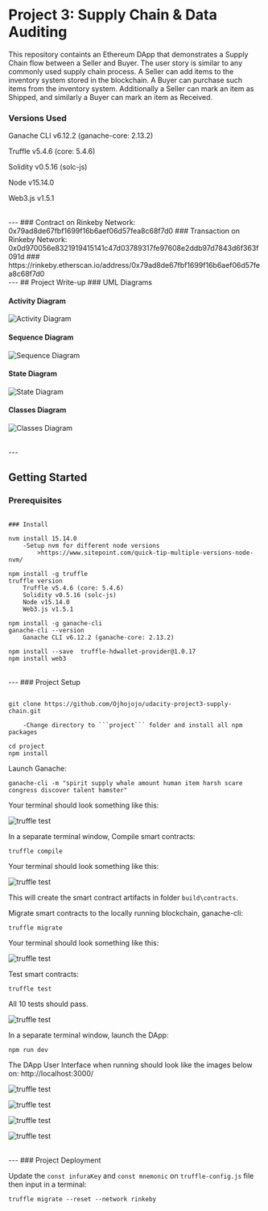 # Project 3: Supply Chain & Data Auditing

This repository containts an Ethereum DApp that demonstrates a Supply Chain flow between a Seller and Buyer. The user story is similar to any commonly used supply chain process. A Seller can add items to the inventory system stored in the blockchain. A Buyer can purchase such items from the inventory system. Additionally a Seller can mark an item as Shipped, and similarly a Buyer can mark an item as Received.


### Versions Used
Ganache CLI v6.12.2 (ganache-core: 2.13.2)

Truffle v5.4.6 (core: 5.4.6)

Solidity v0.5.16 (solc-js)

Node v15.14.0

Web3.js v1.5.1

<br>
---
### Contract on Rinkeby Network: 
0x79ad8de67fbf1699f16b6aef06d57fea8c68f7d0
### Transaction on Rinkeby Network: 
0x0d970056e8321919415141c47d03789317fe97608e2ddb97d7843d6f363f091d
### https://rinkeby.etherscan.io/address/0x79ad8de67fbf1699f16b6aef06d57fea8c68f7d0


<br>
---
## Project Write-up
### UML Diagrams

#### Activity Diagram

![Activity Diagram](images/uml/activity-diagram.png)

#### Sequence Diagram

![Sequence Diagram](images/uml/sequence-diagram.png)

#### State Diagram

![State Diagram](images/uml/state-diagram.png)

#### Classes Diagram

![Classes Diagram](images/uml/class-diagram.png)

<br>
---

## Getting Started
### Prerequisites

```

### Install

nvm install 15.14.0
    -Setup nvm for different node versions
        >https://www.sitepoint.com/quick-tip-multiple-versions-node-nvm/

npm install -g truffle
truffle version
    Truffle v5.4.6 (core: 5.4.6)
    Solidity v0.5.16 (solc-js)
    Node v15.14.0
    Web3.js v1.5.1

npm install -g ganache-cli
ganache-cli --version
    Ganache CLI v6.12.2 (ganache-core: 2.13.2)

npm install --save  truffle-hdwallet-provider@1.0.17
npm install web3    
```
<br>
---
### Project Setup

```

git clone https://github.com/Ojhojojo/udacity-project3-supply-chain.git

    -Change directory to ```project``` folder and install all npm packages 

cd project
npm install

```

Launch Ganache:

```
ganache-cli -m "spirit supply whale amount human item harsh scare congress discover talent hamster"
```

Your terminal should look something like this:

![truffle test](images/ganache-cli.png)

In a separate terminal window, Compile smart contracts:

```
truffle compile
```

Your terminal should look something like this:

![truffle test](images/truffle_compile.png)

This will create the smart contract artifacts in folder ```build\contracts```.

Migrate smart contracts to the locally running blockchain, ganache-cli:

```
truffle migrate
```

Your terminal should look something like this:

![truffle test](images/truffle_migrate.png)

Test smart contracts:

```
truffle test
```
All 10 tests should pass.

![truffle test](images/truffle_test.png)

In a separate terminal window, launch the DApp:
```
npm run dev
```
The DApp User Interface when running should look like the images below on:
 http://localhost:3000/

![truffle test](images/ftc_product_overview.png)

![truffle test](images/ftc_farm_details.png)

![truffle test](images/ftc_product_details.png)

![truffle test](images/ftc_transaction_history.png)

<br>
---
### Project Deployment

Update the  `const infuraKey` and `const mnemonic` on `truffle-config.js` file
then input in a terminal:

```
truffle migrate --reset --network rinkeby
```
